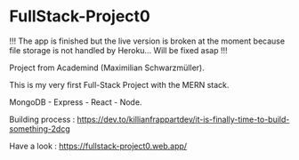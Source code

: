 # FullStack-Project0

!!! The app is finished but the live version is broken at the moment because file storage is not handled by Heroku... Will be fixed asap !!!

Project from Academind (Maximilian Schwarzmüller).

This is my very first Full-Stack Project with the MERN stack. 

MongoDB - Express - React - Node.

Building process : https://dev.to/killianfrappartdev/it-is-finally-time-to-build-something-2dcg

Have a look : https://fullstack-project0.web.app/
